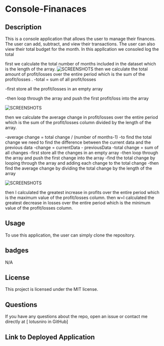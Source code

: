 # Console-Finanaces

## Description
This is a console application that allows the user to manage their finances. The user can add, subtract, and view their transactions. The user can also view their total budget for the month.
In this applIcation we consoled log the total


first we calculate the total number of months included in the dataset which is the length of the array.
![SCREENSHOTS
](https://github.com/Lotusniro/Console-Finanaces/blob/main/screenshots/Screenshot%202023-12-24%20at%2012.44.34.png)
then we calculate the total amount of profit/losses over the entire period which is the sum of the profit/losses .
-total = sum of all profit/losses

-first store all the profit/losses in an empty array

-then loop through the array and push the first profit/loss into the array

![SCREENSHOTS
](https://github.com/Lotusniro/Console-Finanaces/blob/main/screenshots/Screenshot%202023-12-24%20at%2012.45.17.png)

then we calculate the average change in profit/losses over the entire period which is the sum of the profit/losses column divided by the length of the array.

-average change = total change / (number of months-1)
-to find the total change we need to find the difference between the current data and the previous data
-change = currentData - previousData
-total change = sum of all changes
-first store all the changes in an empty array
-then loop through the array and push the first change into the array
-find the total change by looping through the array and adding each change to the total change
-then find the average change by dividing the total change by the length of the array

![SCREENSHOTS
](https://github.com/Lotusniro/Console-Finanaces/blob/main/screenshots/Screenshot%202023-12-24%20at%2012.45.31.png)


then I calculated the greatest increase in profits over the entire period which is the maximum value of the profit/losses column.
then w=I calculated the greatest decrease in losses over the entire period which is the minimum value of the profit/losses column.




## Usage
To use this application, the user can simply clone the repository. 

## badges
N/A

## License
This project is licensed under the MIT license.

## Questions
If you have any questions about the repo, open an issue or contact me directly at [
lotusniro in GitHub]


## Link to Deployed Application
